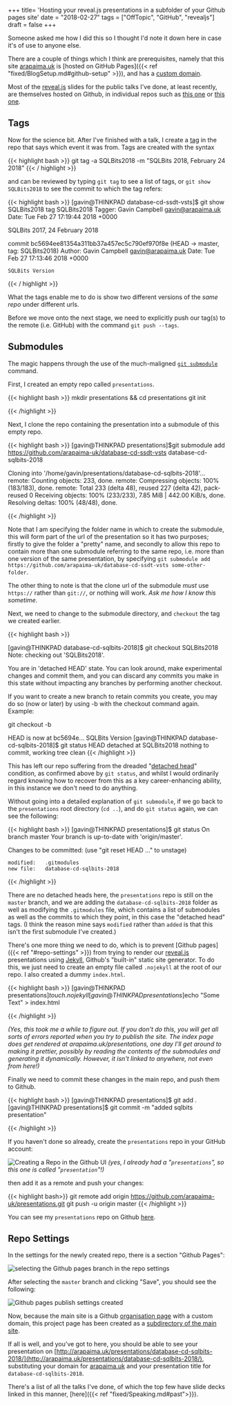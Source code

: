 +++
title=  'Hosting your reveal.js presentations in a subfolder of your Github pages site'
date =  "2018-02-27"
tags = ["OffTopic", "GitHub", "revealjs"]
draft = false
+++

Someone asked me how I did this so I thought I'd note it down here in case it's of use to anyone else.

There are a couple of things which I think are prerequisites, namely that this site [arapaima.uk](http://arapaima.uk) is [hosted on GitHub Pages]({{< ref "fixed/BlogSetup.md#github-setup" >}}), and has a [custom domain](https://help.github.com/articles/using-a-custom-domain-with-github-pages/).

Most of the [reveal.js](https://revealjs.com) slides for the public talks I've done, at least recently, are themselves hosted on Github, in individual repos such as [this one](https://github.com/arapaima-uk/slides-tsqlt-groupby) or [this one](https://github.com/arapaima-uk/database-cd-ssdt-vsts).

## Tags

Now for the science bit. After I've finished with a talk, I create a [tag](https://git-scm.com/book/en/v2/Git-Basics-Tagging) in the repo that says which event it was from. Tags are created with the syntax

{{< highlight bash >}}
git tag -a SQLBits2018 -m "SQLBits 2018, February 24 2018"
{{< / highlight >}}

and can be reviewed by typing `git tag` to see a list of tags, or `git show SQLBits2018` to see the commit to which the tag refers:

{{< highlight bash >}}
[gavin@THINKPAD database-cd-ssdt-vsts]$ git show SQLBits2018 
tag SQLBits2018
Tagger: Gavin Campbell <gavin@arapaima.uk>
Date:   Tue Feb 27 17:19:44 2018 +0000

SQLBits 2017, 24 February 2018

commit bc5694ee81354a311bb37a457ec5c790ef970f8e (HEAD -> master, tag: SQLBits2018)
Author: Gavin Campbell <gavin@arapaima.uk>
Date:   Tue Feb 27 17:13:46 2018 +0000

    SQLBits Version
{{< / highlight >}}

What the tags enable me to do is show two different versions of the _same repo_ under different urls.

Before we move onto the next stage, we need to explicitly push our tag(s) to the remote (i.e. GitHub) with the command `git push --tags`.

## Submodules

The magic happens through the use of the much-maligned [`git submodule`](https://git-scm.com/docs/git-submodule) command.

First, I created an empty repo called `presentations`.


{{< highlight bash >}}
mkdir presentations && cd presentations
git init

{{< /highlight >}}

Next, I clone the repo containing the presentation into a submodule of this empty repo.


{{< highlight bash >}}
[gavin@THINKPAD presentations]$git submodule add https://github.com/arapaima-uk/database-cd-ssdt-vsts database-cd-sqlbits-2018


Cloning into '/home/gavin/presentations/database-cd-sqlbits-2018'...
remote: Counting objects: 233, done.
remote: Compressing objects: 100% (183/183), done.
remote: Total 233 (delta 48), reused 227 (delta 42), pack-reused 0
Receiving objects: 100% (233/233), 7.85 MiB | 442.00 KiB/s, done.
Resolving deltas: 100% (48/48), done.

{{< /highlight >}}

Note that I am specifying the folder name in which to create the submodule, this will form part of the url of the presentation so it has two purposes; firstly to give the folder a "pretty" name, and secondly to allow this repo to contain more than one submodule referring to the same repo, i.e. more than one version of the same presentation, by specifying `git submodule add https://github.com/arapaima-uk/database-cd-ssdt-vsts some-other-folder`. 

The other thing to note is that the clone url of the submodule *must* use `https://` rather than `git://`, or nothing will work. _Ask me how I know this sometime._

Next, we need to change to the submodule directory, and `checkout` the tag we created earlier.

{{< highlight bash >}}

[gavin@THINKPAD database-cd-sqlbits-2018]$ git checkout SQLBits2018 
Note: checking out 'SQLBits2018'.

You are in 'detached HEAD' state. You can look around, make experimental
changes and commit them, and you can discard any commits you make in this
state without impacting any branches by performing another checkout.

If you want to create a new branch to retain commits you create, you may
do so (now or later) by using -b with the checkout command again. Example:

  git checkout -b <new-branch-name>

HEAD is now at bc5694e... SQLBits Version
[gavin@THINKPAD database-cd-sqlbits-2018]$ git status
HEAD detached at SQLBits2018
nothing to commit, working tree clean
{{< /highlight >}}

This has left our repo suffering from the dreaded "[detached head](https://www.google.co.uk/search?q=git+detached+head)" condition, as confirmed above by `git status`,  and whilst I would ordinarily regard knowing how to recover from this as a key career-enhancing ability, in this instance we don't need to do anything.

Without going into a detailed explanation of `git submodule`, if we go back to the `presentations` root directory (`cd ..`), and do `git status` again, we can see the following:

{{< highlight bash >}}
[gavin@THINKPAD presentations]$ git status
On branch master
Your branch is up-to-date with 'origin/master'.

Changes to be committed:
  (use "git reset HEAD <file>..." to unstage)

	modified:   .gitmodules
	new file:   database-cd-sqlbits-2018
{{< /highlight >}}

There are no detached heads here, the `presentations` repo is still on the `master` branch, and we are adding the `database-cd-sqlbits-2018` folder as well as modifying the `.gitmodules` file, which contains a list of submodules as well as the commits to which they point, in this case the "detached head" tags. (I think the reason mine says `modified` rather than `added` is that this isn't the first submodule I've created.)

There's one more thing we need to do, which is to prevent [Github pages]({{< ref "#repo-settings" >}}) from trying to render our [reveal.js](https://revealjs.com) presentations using [Jekyll](https://jekyllrb.com/), Github's "built-in" static site generator. To do this, we just need to create an empty file called `.nojekyll` at the root of our repo. I also created a dummy `index.html`. 

{{< highlight bash >}}
[gavin@THINKPAD presentations]$touch .nojekyll
[gavin@THINKPAD presentations]$echo "<html><body>Some Text</body></html>" > index.html

{{< /highlight >}}

_(Yes, this took me a while to figure out. If you don't do this, you will get all sorts of errors reported when you try to publish the site. The index page does get rendered at arapaima.uk/presentations, one day I'll get around to making it prettier, possibly by reading the contents of the submodules and generating it dynamically. However, it isn't linked to anywhere, not even from here!)_


Finally we need to commit these changes in the main repo, and push them to Github.

{{< highlight bash >}}
[gavin@THINKPAD presentations]$ git add .
[gavin@THINKPAD presentations]$ git commit -m "added sqlbits presentation"

{{< /highlight >}}

If you haven't done so already, create the `presentations` repo in your GitHub account:

![Creating a Repo in the Github UI](https://s3-eu-west-1.amazonaws.com/aksidjenakfjg/hosting-revealjs-github-pages/createrepo.png)
_(yes, I already had a "`presentations`", so this one is called "`presentation`"!)_

 then add it as a remote and push your changes:

{{< highlight bash>}}
git remote add origin https://github.com/arapaima-uk/presentations.git
git push -u origin master
{{< /highlight >}}

You can see my `presentations` repo on Github [here](https://github.com/arapaima-uk/presentations).

## Repo Settings

In the settings for the newly created repo, there is a section "Github Pages":

![selecting the Github pages branch in the repo settings](https://s3-eu-west-1.amazonaws.com/aksidjenakfjg/hosting-revealjs-github-pages/selectmasterbranch.png)

After selecting the `master` branch and clicking "Save", you should see the following:

![Github pages publish settings created](https://s3-eu-west-1.amazonaws.com/aksidjenakfjg/hosting-revealjs-github-pages/branchselected.png)

Now, because the main site is a Github [organisation page](https://help.github.com/articles/user-organization-and-project-pages/) with a custom domain, this project page has been created as a [subdirectory of the main site](https://help.github.com/articles/custom-domain-redirects-for-github-pages-sites/).

If all is well, and you've got to here, you should be able to see your presentation on [http://arapaima.uk/presentations/database-cd-sqlbits-2018/](http://arapaima.uk/presentations/database-cd-sqlbits-2018/), substituting your domain for [arapaima.uk](http://arapaima.uk) and your presentation title for `database-cd-sqlbits-2018`.

There's a list of all the talks I've done, of which the top few have slide decks linked in this manner, [here]({{< ref "fixed/Speaking.md#past">}}).

